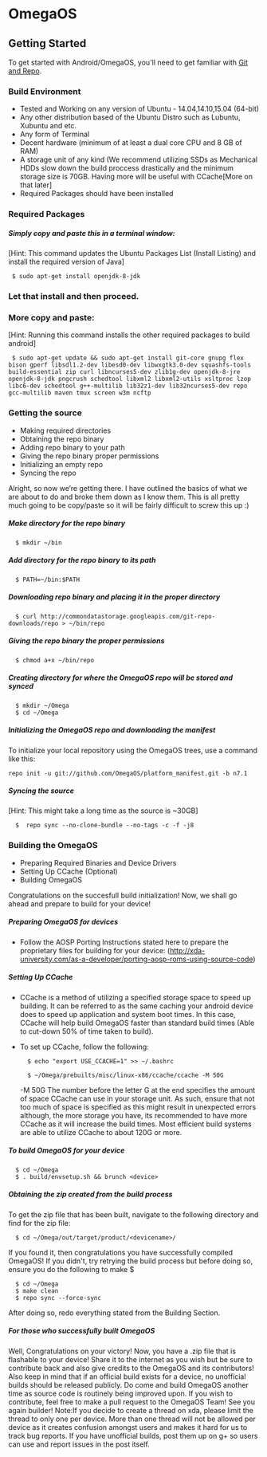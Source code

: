 OmegaOS
===========

Getting Started
---------------

To get started with Android/OmegaOS, you'll need to get
familiar with [Git and Repo](http://source.android.com/source/using-repo.html).

### Build Environment

- Tested and Working on any version of Ubuntu - 14.04,14.10,15.04 (64-bit)
- Any other distribution based of the Ubuntu Distro such as Lubuntu, Xubuntu and etc.
- Any form of Terminal
- Decent hardware (minimum of at least a dual core CPU and 8 GB of RAM)
- A storage unit of any kind (We recommend utilizing SSDs as Mechanical HDDs slow down the build proccess drastically and the minimum storage size is 70GB. Having more will be useful with CCache[More on that later]
- Required Packages should have been installed

### Required Packages
##### Simply copy and paste this in a terminal window:
[Hint: This command updates the Ubuntu Packages List (Install Listing) and install the required version of Java]

     $ sudo apt-get install openjdk-8-jdk

### Let that install and then proceed.

### More copy and paste:
[Hint: Running this command installs the other required packages to build android]

     $ sudo apt-get update && sudo apt-get install git-core gnupg flex bison gperf libsdl1.2-dev libesd0-dev libwxgtk3.0-dev squashfs-tools build-essential zip curl libncurses5-dev zlib1g-dev openjdk-8-jre openjdk-8-jdk pngcrush schedtool libxml2 libxml2-utils xsltproc lzop libc6-dev schedtool g++-multilib lib32z1-dev lib32ncurses5-dev repo gcc-multilib maven tmux screen w3m ncftp

### Getting the source
- Making required directories
- Obtaining the repo binary
- Adding repo binary to your path
- Giving the repo binary proper permissions
- Initializing an empty repo
- Syncing the repo

Alright, so now we’re getting there. I have outlined the basics of what we are about to do and broke them down as I know them. This is all pretty much going to be copy/paste so it will be fairly difficult to screw this up :)

##### Make directory for the repo binary

      $ mkdir ~/bin

##### Add directory for the repo binary to its path

      $ PATH=~/bin:$PATH

##### Downloading repo binary and placing it in the proper directory

      $ curl http://commondatastorage.googleapis.com/git-repo-downloads/repo > ~/bin/repo

##### Giving the repo binary the proper permissions

      $ chmod a+x ~/bin/repo

##### Creating directory for where the OmegaOS repo will be stored and synced

      $ mkdir ~/Omega
      $ cd ~/Omega

##### Initializing the OmegaOS repo and downloading the manifest
To initialize your local repository using the OmegaOS trees, use a command like this:

    repo init -u git://github.com/OmegaOS/platform_manifest.git -b n7.1

##### Syncing the source
[Hint: This might take a long time as the source is ~30GB]

      $  repo sync --no-clone-bundle --no-tags -c -f -j8

### Building the OmegaOS
- Preparing Required Binaries and Device Drivers
- Setting Up CCache (Optional)
- Building OmegaOS

Congratulations on the succesfull build initialization! Now, we shall go ahead and prepare to build for your device!

##### Preparing OmegaOS for devices
- Follow the AOSP Porting Instructions stated here to prepare the proprietary files for building for your device: (http://xda-university.com/as-a-developer/porting-aosp-roms-using-source-code)

##### Setting Up CCache
- CCache is a method of utilizing a specified storage space to speed up building. It can be referred to as the same caching your android device does to speed up application and system boot times. In this case, CCache will help build OmegaOS faster than standard build times (Able to cut-down 50% of time taken to build).
- To set up CCache, follow the following:


        $ echo "export USE_CCACHE=1" >> ~/.bashrc

        $ ~/Omega/prebuilts/misc/linux-x86/ccache/ccache -M 50G

     -M 50G
The number before the letter G at the end specifies the amount of space CCache can use in your storage unit. As such, ensure that not too much of space is specified as this might result in unexpected errors although, the more storage you have, its recommended to have more CCache as it will increase the build times. Most efficient build systems are able to utilize CCache to about 120G or more.

##### To build OmegaOS for your device

      $ cd ~/Omega
      $ . build/envsetup.sh && brunch <device>

##### Obtaining the zip created from the build process
To get the zip file that has been built, navigate to the following directory and find for the zip file:

      $ cd ~/Omega/out/target/product/<devicename>/

If you found it, then congratulations you have successfully compiled OmegaOS! If you didn't, try retrying the build process but before doing so, ensure you do the following to make $

      $ cd ~/Omega
      $ make clean
      $ repo sync --force-sync

After doing so, redo everything stated from the Building Section.

##### For those who successfully built OmegaOS

Well, Congratulations on your victory! Now, you have a .zip file that is flashable to your device! Share it to the internet as you wish but be sure to contribute back and also give credits to the OmegaOS and its contributors! Also keep in mind that if an official build exists for a device, no unofficial builds should be released publicly. Do come and build OmegaOS another time as source code is routinely being improved upon. If you wish to contribute, feel free to make a pull request to the OmegaOS Team! See you again builder! Note:If you decide to create a thread on xda, please limit the thread to only one per device. More than one thread will not be allowed per device as it creates confusion amongst users and makes it hard for us to track bug reports. If you have unofficial builds, post them up on g+ so users can use and report issues in the post itself.
